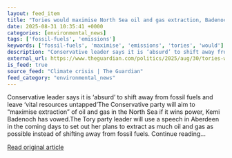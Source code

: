 ```yaml
---
layout: feed_item
title: "Tories would maximise North Sea oil and gas extraction, Badenoch to say"
date: 2025-08-31 10:35:41 +0000
categories: [environmental_news]
tags: ['fossil-fuels', 'emissions']
keywords: ['fossil-fuels', 'maximise', 'emissions', 'tories', 'would']
description: "Conservative leader says it is ‘absurd’ to shift away from fossil fuels and leave ‘vital resources untapped’The Conservative party will aim to “maximise extr..."
external_url: https://www.theguardian.com/politics/2025/aug/30/tories-would-maximise-north-sea-oil-and-gas-extraction-badenoch-expected-to-say
is_feed: true
source_feed: "Climate crisis | The Guardian"
feed_category: "environmental_news"
---
```


Conservative leader says it is ‘absurd’ to shift away from fossil fuels and leave ‘vital resources untapped’The Conservative party will aim to “maximise extraction” of oil and gas in the North Sea if it wins power, Kemi Badenoch has vowed.The Tory party leader will use a speech in Aberdeen in the coming days to set out her plans to extract as much oil and gas as possible instead of shifting away from fossil fuels. Continue reading...

[Read original article](https://www.theguardian.com/politics/2025/aug/30/tories-would-maximise-north-sea-oil-and-gas-extraction-badenoch-expected-to-say)

